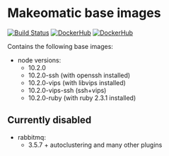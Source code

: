 # Makeomatic base images

[![Build Status](https://travis-ci.org/makeomatic/alpine-node.svg?branch=master)](https://travis-ci.org/makeomatic/alpine-node)
[![DockerHub](https://img.shields.io/badge/docker-available-blue.svg)](https://hub.docker.com/r/makeomatic/node)
[![DockerHub](https://img.shields.io/docker/pulls/makeomatic/node.svg)](https://hub.docker.com/r/makeomatic/node)

Contains the following base images:

* node versions:
  - 10.2.0
  - 10.2.0-ssh (with openssh installed)
  - 10.2.0-vips (with libvips installed)
  - 10.2.0-vips-ssh (ssh+vips)
  - 10.2.0-ruby (with ruby 2.3.1 installed)

## Currently disabled

* rabbitmq:
  - 3.5.7 + autoclustering and many other plugins
